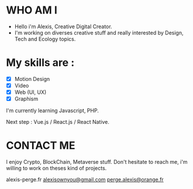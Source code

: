 # WHO AM I

- Hello i'm Alexis, Creative Digital Creator.
- I'm working on diverses creative stuff and really interested by Design, Tech and Ecology topics.

# My skills are : 
- [x] Motion Design
- [x] Video
- [x] Web (UI, UX)
- [x] Graphism

I'm currently learning Javascript, PHP.

Next step : Vue.js / React.js / React Native.

# CONTACT ME

I enjoy Crypto, BlockChain, Metaverse stuff. Don't hesitate to reach me, i'm willing to work on theses kind of projects.

alexis-perge.fr
alexisownyou@gmail.com
perge.alexis@orange.fr

